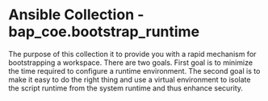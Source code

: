 # Ansible Collection - bap_coe.bootstrap_runtime

The purpose of this collection it to provide you with a rapid mechanism
for bootstrapping a workspace. There are two goals. First goal is to 
minimize the time required to configure a runtime environment. The second
goal is to make it easy to do the right thing and use a virtual environment
to isolate the script runtime from the system runtime and thus enhance
security. 


